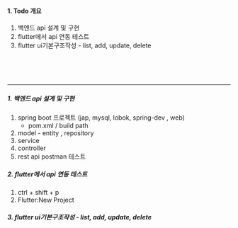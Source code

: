 #### 1. Todo 개요
1. 백엔드 api 설계 및 구현
2. flutter에서 api 연동 테스트
3. flutter ui기본구조작성 - list, add, update, delete

<br/>
<br/>
<br/>

---

##### 1. 백엔드 api 설계 및 구현
1. spring boot 프로젝트 (jap, mysql, lobok, spring-dev , web)
   - pom.xml / build path
2. model - entity , repository
3. service
4. controller
5. rest api postman 테스트

##### 2. flutter에서 api 연동 테스트
1. ctrl + shift + p
2. Flutter:New Project
##### 3. flutter ui기본구조작성 - list, add, update, delete


